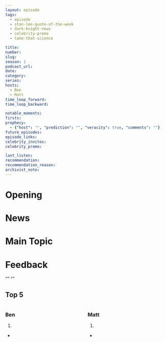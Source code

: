 ```yaml
---
layout: episode
tags:
  - episode
  - stan-lee-quote-of-the-week
  - dark-knight-news 
  - celebrity-promo
  - take-that-science

title: 
number: 
slug: 
season: 1
podcast_url: 
date: 
category: 
series: 
hosts:
  - Ben
  - Matt
time_loop_forward: 
time_loop_backward: 

notable_moments:
firsts: 
prophecy: 
  - {"host": "", "prediction": "", "veracity": true, "comments": ""}
future_episodes: 
episode_links: 
celebrity_invites: 
celebrity_promo: 

last_listen: 
recommendation: 
recommendation_reason: 
archivist_note: 
---
```

# Opening


# News


# Main Topic


# Feedback



<div class="quote">
  <span class="quote-context"></span>
  <q class="ben"></q>
  <q class="matt"></q>
</div>

<div class="top-five">
  <h2 class="has-text-centered">Top 5 </h2>
  <div class="columns">
    <div class="column ben">
      <h3>Ben</h3>
      <ol reversed>
        <li>
      </ol>
      <ul class="runner-ups">
        <li>
      </ul>
    </div>
    <div class="column matt">
      <h3>Matt</h3>
      <ol reversed>
        <li>
      </ol>
      <ul class="runner-ups">
        <li>
      </ul>
    </div>
  </div>
</div>
